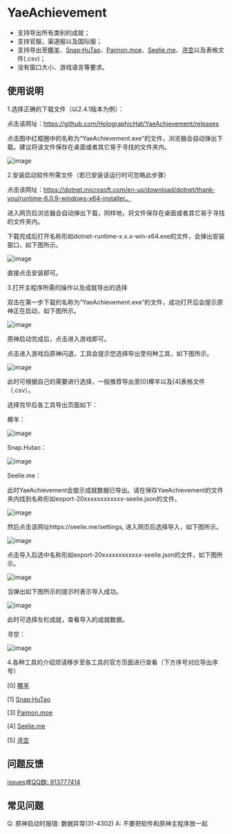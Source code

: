 #                                                      YaeAchievement

- 支持导出所有类别的成就；
- 支持官服，渠道服以及国际服；
- 支持导出至[椰羊](https://cocogoat.work/achievement)、[Snap·HuTao](https://github.com/DGP-Studio/Snap.HuTao)、[Paimon.moe](https://paimon.moe/achievement/)、[Seelie.me](https://seelie.me/achievements)、[寻空](https://github.com/xunkong/xunkong)以及表格文件(.csv)；
- 没有窗口大小、游戏语言等要求。



##                                                          使用说明

1.选择正确的下载文件（以2.4.1版本为例）：

点击该网址：https://github.com/HolographicHat/YaeAchievement/releases

点击图中红框圈中的名称为“YaeAchievement.exe”的文件，浏览器会自动弹出下载。建议将该文件保存在桌面或者其它易于寻找的文件夹内。

![image](https://github.com/Finchaos/markdown-test/blob/main/images/1.png)



2.安装启动软件所需文件（若已安装该运行时可忽略此步骤）

点击该网址：https://dotnet.microsoft.com/en-us/download/dotnet/thank-you/runtime-6.0.9-windows-x64-installer。

进入网页后浏览器会自动弹出下载，同样地，将文件保存在桌面或者其它易于寻找的文件夹内。

下载完成后打开名称形如dotnet-runtime-x.x.x-win-x64.exe的文件，会弹出安装窗口，如下图所示。

![image](https://github.com/Finchaos/markdown-test/blob/main/images/2.png)

直接点击安装即可。



3.打开主程序所需的操作以及成就导出的选择

双击在第一步下载的名称为“YaeAchievement.exe”的文件，成功打开后会提示原神正在启动，如下图所示。

![image](https://github.com/Finchaos/markdown-test/blob/main/images/3.png)

原神启动完成后，点击进入游戏即可。

点击进入游戏后原神闪退，工具会提示您选择导出至何种工具，如下图所示。

![image](https://github.com/Finchaos/markdown-test/blob/main/images/4.png)

此时可根据自己的需要进行选择，一般推荐导出至[0]椰羊以及[4]表格文件（.csv）。

选择完毕后各工具导出页面如下：

椰羊：

![image](https://github.com/Finchaos/markdown-test/blob/main/images/5.png)

Snap.Hutao：

![image](https://github.com/Finchaos/markdown-test/blob/main/images/6.png)



Seelie.me：

此时YaeAchievement会提示成就数据已导出。请在保存YaeAchievement的文件夹内找到名称形如export-20xxxxxxxxxxxx-seelie.json的文件。

![image](https://github.com/Finchaos/markdown-test/blob/main/images/7.png)

然后点击该网址https://seelie.me/settings, 进入网页后选择导入，如下图所示。

![image](https://github.com/Finchaos/markdown-test/blob/main/images/8.png)

点击导入后选中名称形如export-20xxxxxxxxxxxx-seelie.json的文件，如下图所示。

![image](https://github.com/Finchaos/markdown-test/blob/main/images/9.png)

当弹出如下图所示的提示时表示导入成功。

![image](https://github.com/Finchaos/markdown-test/blob/main/images/10.png)

此时可选择左栏成就，查看导入的成就数据。

寻空：

![image](https://github.com/Finchaos/markdown-test/blob/main/images/11.png)



4.各种工具的介绍烦请移步至各工具的官方页面进行查看（下方序号对应导出序号）

[0] [椰羊](https://cocogoat.work/achievement)

[1] [Snap·HuTao](https://github.com/DGP-Studio/Snap.HuTao)

[3] [Paimon.moe](https://paimon.moe/achievement/)

[4] [Seelie.me](https://seelie.me/achievements)

[5] [寻空](https://github.com/xunkong/xunkong)



## 问题反馈

[issues](https://github.com/HolographicHat/YaeAchievement/issues)或[QQ群: 913777414](https://qm.qq.com/cgi-bin/qm/qr?k=9UGz-chQVTjZa4b82RA_A41vIcBVNpms&jump_from=webapi)



## 常见问题

Q: 原神启动时报错: 数据异常(31-4302)
A: 不要把软件和原神主程序放一起
